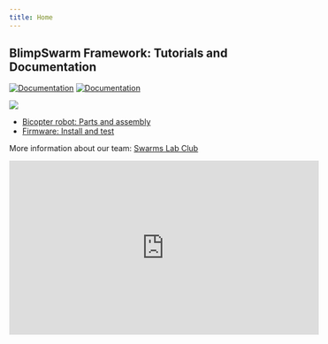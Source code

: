 ```yaml
---
title: Home
---
```


## BlimpSwarm Framework: Tutorials and Documentation
[![Documentation](https://img.shields.io/badge/Documentation-website)](https://lehighblimpgroup.github.io/BlimpSwarm/)
[![Documentation](https://img.shields.io/badge/Source%20code-8A2BE2)](https://github.com/LehighBlimpGroup/BlimpSwarm)

![](figs/flying.gif)

* [Bicopter robot: Parts and assembly](bicopter)
* [Firmware: Install and test](bicopter/firmware.md)





More information about our team: [Swarms Lab Club](https://swarmslab.com/club/)


<iframe width="560" height="315" src="https://www.youtube.com/embed/4HuQvzdmefU?si=GS-7wAQmuWwk3HFo" title="YouTube video player" frameborder="0" allow="accelerometer; autoplay; clipboard-write; encrypted-media; gyroscope; picture-in-picture; web-share" allowfullscreen></iframe>
